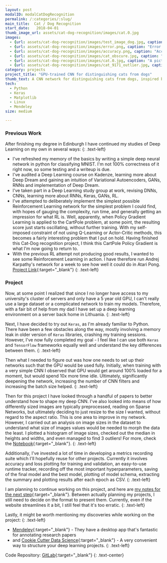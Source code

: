 ```yaml
---
layout: post
modalID: modalCatDogRecognition
permalink: /:categories/:slug/
main_title:  Cat / Dog Recognition
start_date:   2018-04-01
thumb_image_url: assets/cat-dog-recognition/images/cat.0.jpg
images:
  - {url: assets/cat-dog-recognition/images/test_image_dog.jpg, caption: "An example of a dog from the dataset.", id: dog-example}
  - {url: assets/cat-dog-recognition/images/error.png, caption: "Error plot, when running the 64x64 input size CNN.", id: error-plot}
  - {url: assets/cat-dog-recognition/images/accuracy.png, caption: "Accuracy plot, when running the 64x64 input size CNN.", id: accuracy-plot}
  - {url: assets/cat-dog-recognition/images/cat_obscure.jpg, caption: "An example of a slightly obscure example of a cat in the dataset.", id: cat-obscure}
  - {url: assets/cat-dog-recognition/images/cat.0.jpg, caption: "A picture of my cat, from a small test set that I made for myself.", id: mundis}
  - {url: assets/cat-dog-recognition/images/cat_9171_outlier.jpg, caption: "One of the 3 outliers I found in the given dataset. This is labeled as a cat.", id: outlier-picture}
category: projects
project_title: "GPU-trained CNN for distinguishing cats from dogs"
thumb_text: A CNN network for distinguishing cats from dogs, inspired by a Kaggle competition
tech:
  - Python
  - Keras
  - Matplotlib
  - Linux
  - Mendeley
size: medium

---
```


### Previous Work
After finishing my degree in Edinburgh I have continued my studies of Deep Learning on my own in several ways:
{: .text-left}
* I've refreshed my memory of the basics by writing a simple deep neural network in python for classifying MNIST. I'm not 100\% correctness of it right now, so some testing and a writeup is due.
* I've audited a Deep Learning course on Kadenze, learning more about Deep Dream and gaining an intuition of Variational Autoencoders, GANs, RNNs and implementation of Deep Dream.
* I've taken part in a Deep Learning study group at work, revising DNNs, CNNs, learning more about RNNs, Keras, GANs, RL.
* I've attempted to deliberately implement the simplest possible Reinforcement Learning network for the simplest problem I could find, with hopes of gauging the complexity, run time, and generally getting an impression for what RL is. Well, apparently, when Policy Gradient Learning is applied to the CartPole problem, at some point, the resulting score just starts oscillating, without further training. With my self-imposed constraint of not using Q-Learning or Actor-Critic methods, this becomes a fairly interesting problem that I put on hold. Having finished this Cat-Dog recognition project, I think this CartPole Policy Gradient is what I'm now going to return to.
* With the previous RL attempt not producing good results, I wanted to see some Reinforcement Learning in action. I have therefore run Andrej Karpathy's network for a week to see how well it could do in Atari Pong. [Project Link](/portfolio/projects/karpathy-pong/){:target="_blank"}
{: .text-left}

### Project
Now, at some point I realized that since I no longer have access to my university's cluster of servers and only have a 5 year old GPU, I can't really use a large dataset or a complicated network to train my models. Therefore, with a fair bit of help from my dad I have set up a deep learning environment on a server back home in Lithuania.
{: .text-left}

Next, I have decided to try out `Keras`, as I'm already familiar to Python. There have been a few obstacles along the way, mostly involving a memory leak in older version of `Keras` libraries, crashing my training sessions. However, I've now fully completed my goal - I feel like I can use both `Keras` and  `TensorFlow` frameworks equally well and understand the key differences between them.
{: .text-left}

Then what I needed to figure out was how one needs to set up their networks such that the GPU would be used fully. Initially, when training with a very simple CNN I observed that GPU would get around 100% loaded for a moment, but would spend 10x more time idle. Ultimately, significantly deepening the network, increasing the number of CNN filters and increasing the batch size helped.
{: .text-left}

Then for this project I have looked through a handful of papers to better understand how to shape my deep CNN. I've also looked into means of how differently sized images are typically preprocessed, reading on Sparse Networks, but ultimately deciding to just resize to the size I wanted, without regard to the aspect ratio. This is one area to improve in my network.
However, I carried out an analysis on image sizes in the dataset to understand what size of images values would be needed to morph the data the least. I plotted a histogram of image sizes, checked out the median in heights and widths, and even managed to find 3 outliers! For more, check the [Notebook](https://gitlab.com/LinasKo/kaggle-dog-cat-classification/blob/master/notebooks/data_exploration.ipynb){:target="_blank"}.
{: .text-left}

Additionally, I've invested a lot of time in developing a metrics recording suite which I'll hopefully reuse for other projects. Currently it involves accuracy and loss plotting for training and validation, an easy-to-use runtime tracker, recording off the most important hyperparameters, saving of the final model and the best model, plotting of model schema, extracting the summary and plotting results after each epoch as CSV.
{: .text-left}

I am planning to continue working on this project, and here are [my notes for the next step](https://gitlab.com/LinasKo/kaggle-dog-cat-classification/blob/master/results/2018-05-16%2000:05:04%20-%2064x64_deep_cnn/notes.md){:target="_blank"}. Between actually planning my projects, I still need to decide on the format to present them. Currently, even if the website streamlines it a bit, I still feel that it's too erratic.
{: .text-left}

Lastly, it might be worth mentioning my discoveries while working on the project:
{: .text-left}
* [Mendeley](https://www.mendeley.com){:target="_blank"} - They have a desktop app that's fantastic for annotating research papers
*  and [Cookie Cutter Data Science](https://drivendata.github.io/cookiecutter-data-science/){:target="_blank"} -  A very convenient way to structure your deep learning projects.
{: .text-left}

Code Repository: [GitLab](https://gitlab.com/LinasKo/kaggle-dog-cat-classification){:target="_blank"}
{: .text-center}
  
